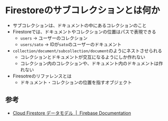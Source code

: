 # Firestoreのサブコレクションとは何か

- サブコレクションは、ドキュメントの中にあるコレクションのこと
- Firestoreでは、ドキュメントやコレクションの位置はパスで表現できる
	- `users` → ユーザーのコレクション
	- `users/sato` → IDが`sato`のユーザーのドキュメント
- `collection/document/subcollection/document`のようにネストさせられる
	- コレクションとドキュメントが交互になるようにしか作れない
	- コレクション内のコレクションや、ドキュメント内のドキュメントは作れない
- Firesotreのリファレンスとは
	- ドキュメント・コレクションの位置を指すオブジェクト

## 参考

- [Cloud Firestore データモデル  |  Firebase Documentation](https://firebase.google.com/docs/firestore/data-model?hl=ja#web-version-9_1)
